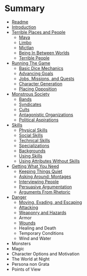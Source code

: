 # Summary

* [Readme](README.md)
* [Introduction](introduction.md)
* [Terrible Places and People](terrible_places_and_people.md)
   * [Maya](terrible_places_and_people/maya.md)
   * [Limbo](terrible_places_and_people/limbo.md)
   * [Mictlan](terrible_places_and_people/mictlan.md)
   * [Being In Between Worlds](terrible_places_and_people/being_in_between_worlds.md)
   * [Terrible People](terrible_places_and_people/terrible_people.md)
* [Running The Game](running_the_game.md)
   * [Basic Dice Mechanics](running_the_game/basic_dice_mechanics.md)
   * [Advancing Goals](running_the_game/advancing_goals.md)
   * [Jobs, Missions, and Quests](running_the_game/jobs,_missions,_and_quests.md)
   * [Character Generation](running_the_game/character_generation.md)
   * [Placing Opposition](running_the_game/placing_opposition.md)
* [Monstrous Society](monstrous_society.md)
   * [Bands](monstrous_society/bands.md)
   * [Syndicates](monstrous_society/syndicates.md)
   * [Cults](monstrous_society/cults.md)
   * [Antagonistic Organizations](monstrous_society/antagonistic_organizations.md)
   * [Political Aspirations](monstrous_society/political_aspirations.md)
* [Skills](skills.md)
   * [Physical Skills](skills/physical_skills.md)
   * [Social Skills](skills/social_skills.md)
   * [Technical Skills](skills/technical_skills.md)
   * [Specializations](skills/specializations.md)
   * [Backgrounds](skills/backgrounds.md)
   * [Using Skills](skills/using_skills.md)
   * [Using Attributes Without Skills](skills/using_attributes_without_skills.md)
* [Getting What You Need](getting_what_you_need.md)
   * [Keeping Things Quiet](getting_what_you_need/keeping_things_quiet.md)
   * [Asking Around: Montages](getting_what_you_need/asking_around_montages.md)
   * [Interviewing People](getting_what_you_need/interviewing_people.md)
   * [Persuasive Argumentation](getting_what_you_need/persuasive_argumentation.md)
   * [Arguments From Rhetoric](getting_what_you_need/arguments_from_rhetoric.md)
* [Danger](danger.md)
   * [Moving, Evading, and Escaping](danger/moving,_evading,_and_escaping.md)
   * [Attacking](danger/attacking.md)
   * [Weaponry and Hazards](danger/weaponry_and_hazards.md)
   * Armor
   * [Wounds](danger/wounds.md)
   * Healing and Death
   * Temporary Conditions
   * Wind and Water
* Monsters
* Magic
* Character Options and Motivation
* The World at Night
* Persona non Grata
* Points of View

